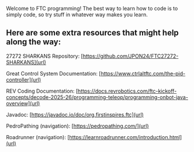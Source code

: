 Welcome to FTC programming! 
The best way to learn how to code is to simply code, so try stuff in whatever way makes you learn.


Here are some extra resources that might help along the way:
--------------------------------------------------------------------
27272 SHARKANS Repository: [https://github.com/JPON24/FTC27272-SHARKANS](url)

Great Control System Documentation: [https://www.ctrlaltftc.com/the-pid-controller](url)

REV Coding Documentation: [https://docs.revrobotics.com/ftc-kickoff-concepts/decode-2025-26/programming-teleop/programming-onbot-java-overview](url)

Javadoc: [https://javadoc.io/doc/org.firstinspires.ftc](url)

PedroPathing (navigation): [https://pedropathing.com/](url)

Roadrunner (navigation): [https://learnroadrunner.com/introduction.html](url)
